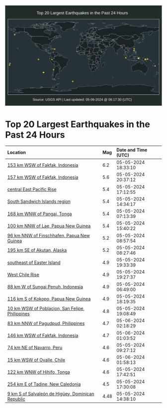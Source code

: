 ![Map](./map.png)

# Top 20 Largest Earthquakes in the Past 24 Hours

| Location | Mag | Date and Time (UTC) |
|:---|:---|:---|
| [153 km WSW of Fakfak, Indonesia](https://earthquake.usgs.gov/earthquakes/eventpage/us6000mwjd) | 6.2 | 05-05-2024 18:33:10 |
| [157 km WSW of Fakfak, Indonesia](https://earthquake.usgs.gov/earthquakes/eventpage/us6000mwkd) | 5.6 | 05-05-2024 20:37:12 |
| [central East Pacific Rise](https://earthquake.usgs.gov/earthquakes/eventpage/us6000mwij) | 5.4 | 05-05-2024 17:12:55 |
| [South Sandwich Islands region](https://earthquake.usgs.gov/earthquakes/eventpage/us6000mwhq) | 5.4 | 05-05-2024 14:34:17 |
| [168 km WNW of Pangai, Tonga](https://earthquake.usgs.gov/earthquakes/eventpage/us6000mwfi) | 5.4 | 05-05-2024 07:13:39 |
| [100 km NNW of Lae, Papua New Guinea](https://earthquake.usgs.gov/earthquakes/eventpage/us6000mwhz) | 5.4 | 05-05-2024 15:40:22 |
| [96 km NNW of Finschhafen, Papua New Guinea](https://earthquake.usgs.gov/earthquakes/eventpage/us6000mwg2) | 5.2 | 05-05-2024 08:57:54 |
| [195 km SE of Akutan, Alaska](https://earthquake.usgs.gov/earthquakes/eventpage/us6000mwfw) | 5.2 | 05-05-2024 08:27:46 |
| [southeast of Easter Island](https://earthquake.usgs.gov/earthquakes/eventpage/us6000mwjw) | 4.9 | 05-05-2024 19:33:39 |
| [West Chile Rise](https://earthquake.usgs.gov/earthquakes/eventpage/us6000mwjy) | 4.9 | 05-05-2024 19:27:37 |
| [88 km W of Sungai Penuh, Indonesia](https://earthquake.usgs.gov/earthquakes/eventpage/us6000mwfd) | 4.9 | 05-05-2024 06:49:00 |
| [116 km S of Kokopo, Papua New Guinea](https://earthquake.usgs.gov/earthquakes/eventpage/us6000mwjc) | 4.9 | 05-05-2024 18:19:35 |
| [10 km WSW of Poblacion, San Felipe, Philippines](https://earthquake.usgs.gov/earthquakes/eventpage/us6000mwjn) | 4.8 | 05-05-2024 19:08:49 |
| [83 km NNW of Pagudpud, Philippines](https://earthquake.usgs.gov/earthquakes/eventpage/us6000mwly) | 4.7 | 05-06-2024 02:18:29 |
| [146 km WSW of Fakfak, Indonesia](https://earthquake.usgs.gov/earthquakes/eventpage/us6000mwlj) | 4.7 | 05-06-2024 01:03:52 |
| [74 km NE of Navarro, Peru](https://earthquake.usgs.gov/earthquakes/eventpage/us6000mwgq) | 4.6 | 05-05-2024 09:27:12 |
| [15 km WSW of Ovalle, Chile](https://earthquake.usgs.gov/earthquakes/eventpage/us6000mwlu) | 4.6 | 05-06-2024 01:58:13 |
| [122 km WNW of Hihifo, Tonga](https://earthquake.usgs.gov/earthquakes/eventpage/us6000mwj2) | 4.6 | 05-05-2024 17:42:51 |
| [254 km E of Tadine, New Caledonia](https://earthquake.usgs.gov/earthquakes/eventpage/us6000mwix) | 4.5 | 05-05-2024 17:30:08 |
| [9 km S of Salvaleón de Higüey, Dominican Republic](https://earthquake.usgs.gov/earthquakes/eventpage/pr2024126002) | 4.48 | 05-05-2024 14:38:10 |
